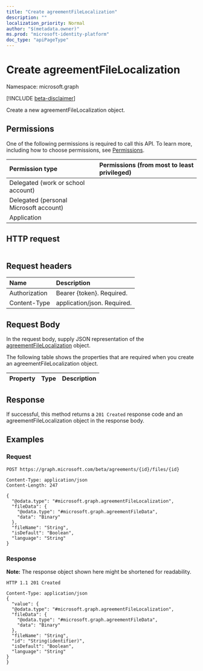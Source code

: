 ```yaml
---
title: "Create agreementFileLocalization"
description: ""
localization_priority: Normal
author: "$(metadata.owner)"
ms.prod: "microsoft-identity-platform"
doc_type: "apiPageType"
---
```


# Create agreementFileLocalization

Namespace: microsoft.graph

[!INCLUDE [beta-disclaimer](../../includes/beta-disclaimer.md)]

Create a new agreementFileLocalization object.

## Permissions

One of the following permissions is required to call this API. To learn more, including how to choose permissions, see [Permissions](/graph/permissions-reference).

| Permission type                        | Permissions (from most to least privileged) |
| :------------------------------------- | :------------------------------------------ |
| Delegated (work or school account)     |                                             |
| Delegated (personal Microsoft account) |                                             |
| Application                            |                                             |

## HTTP request

<!-- {
  "blockType": "ignored"
}
-->

```http

```

## Request headers

| Name          | Description                 |
| :------------ | :-------------------------- |
| Authorization | Bearer {token}. Required.   |
| Content-Type  | application/json. Required. |

## Request Body

In the request body, supply JSON representation of the [agreementFileLocalization](../resources/-agreementfilelocalization.md) object.

<!-- Actions and Functions -->

<!-- CRUD Methods -->

The following table shows the properties that are required when you create an agreementFileLocalization object.

| Property | Type | Description |
| :------- | :--- | :---------- |

## Response

If successful, this method returns a `201 Created` response code and an agreementFileLocalization object in the response body.

## Examples

### Request

<!-- {
  "blockType": "request",
  "name": "create_agreementfilelocalization"
}
-->

```http
POST https://graph.microsoft.com/beta/agreements/{id}/files/{id}

Content-Type: application/json
Content-Length: 247

{
  "@odata.type": "#microsoft.graph.agreementFileLocalization",
  "fileData": {
    "@odata.type": "#microsoft.graph.agreementFileData",
    "data": "Binary"
  },
  "fileName": "String",
  "isDefault": "Boolean",
  "language": "String"
}

```

### Response

**Note:** The response object shown here might be shortened for readability.

<!-- {
  "blockType": "response",
  "truncated": true,
  "@odata.type": "microsoft.azure.termsOfUse.agreementFileLocalization"
}
-->

```http
HTTP 1.1 201 Created

Content-Type: application/json
{
  "value": {
  "@odata.type": "#microsoft.graph.agreementFileLocalization",
  "fileData": {
    "@odata.type": "#microsoft.graph.agreementFileData",
    "data": "Binary"
  },
  "fileName": "String",
  "id": "String(identifier)",
  "isDefault": "Boolean",
  "language": "String"
}
}

```
